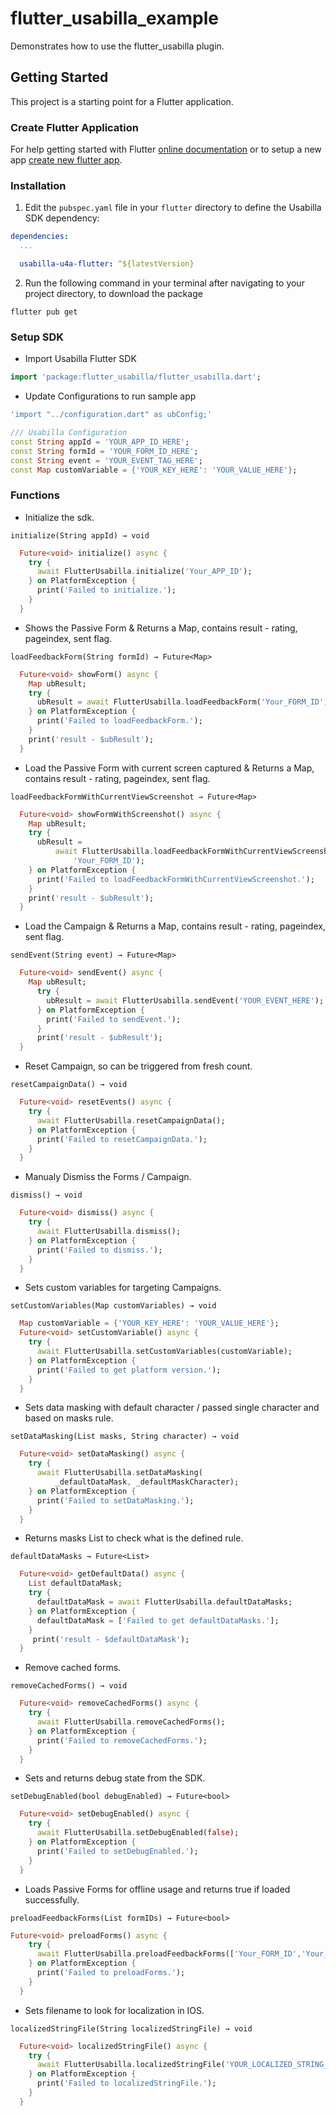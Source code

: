 # flutter_usabilla_example

Demonstrates how to use the flutter_usabilla plugin.

## Getting Started

This project is a starting point for a Flutter application.

### Create Flutter Application
For help getting started with Flutter [online documentation](https://flutter.dev/docs/get-started/install)
or to setup a new app [create new flutter app](https://flutter.dev/docs/get-started/install/macos#create-and-run-a-simple-flutter-app).

### Installation

1. Edit the `pubspec.yaml` file in your `flutter` directory to define the Usabilla SDK dependency:
```yaml
dependencies:
  ...

  usabilla-u4a-flutter: ^${latestVersion}
```

2. Run the following command in your terminal after navigating to your project directory, to download the package

```
flutter pub get
```

### Setup SDK
- Import Usabilla Flutter SDK

``` dart
import 'package:flutter_usabilla/flutter_usabilla.dart';
```

-  Update Configurations to run sample app
``` dart
'import "../configuration.dart" as ubConfig;'
```
``` dart
/// Usabilla Configuration
const String appId = 'YOUR_APP_ID_HERE';
const String formId = 'YOUR_FORM_ID_HERE';
const String event = 'YOUR_EVENT_TAG_HERE';
const Map customVariable = {'YOUR_KEY_HERE': 'YOUR_VALUE_HERE'};
```

### Functions

- Initialize the sdk.
```
initialize(String appId) → void
```
``` dart
  Future<void> initialize() async {
    try {
      await FlutterUsabilla.initialize('Your_APP_ID');
    } on PlatformException {
      print('Failed to initialize.');
    }
  }
```
- Shows the Passive Form & Returns a Map, contains result - rating, pageindex, sent flag.
```
loadFeedbackForm(String formId) → Future<Map>
```
``` dart
  Future<void> showForm() async {
    Map ubResult;
    try {
      ubResult = await FlutterUsabilla.loadFeedbackForm('Your_FORM_ID');
    } on PlatformException {
      print('Failed to loadFeedbackForm.');
    }
    print('result - $ubResult');
  }
```
- Load the Passive Form with current screen captured & Returns a Map, contains result - rating, pageindex, sent flag.
```
loadFeedbackFormWithCurrentViewScreenshot → Future<Map>
```
``` dart
  Future<void> showFormWithScreenshot() async {
    Map ubResult;
    try {
      ubResult =
          await FlutterUsabilla.loadFeedbackFormWithCurrentViewScreenshot(
              'Your_FORM_ID');
    } on PlatformException {
      print('Failed to loadFeedbackFormWithCurrentViewScreenshot.');
    }
    print('result - $ubResult');
  }
```
- Load the Campaign & Returns a Map, contains result - rating, pageindex, sent flag.
```
sendEvent(String event) → Future<Map>
```
``` dart
  Future<void> sendEvent() async {
    Map ubResult;
      try {
        ubResult = await FlutterUsabilla.sendEvent('YOUR_EVENT_HERE');
      } on PlatformException {
        print('Failed to sendEvent.');
      }
      print('result - $ubResult');
  }
```
- Reset Campaign, so can be triggered from fresh count.
```
resetCampaignData() → void
```
``` dart
  Future<void> resetEvents() async {
    try {
      await FlutterUsabilla.resetCampaignData();
    } on PlatformException {
      print('Failed to resetCampaignData.');
    }
  }
```
- Manualy Dismiss the Forms / Campaign.
```
dismiss() → void
```
``` dart
  Future<void> dismiss() async {
    try {
      await FlutterUsabilla.dismiss();
    } on PlatformException {
      print('Failed to dismiss.');
    }
  }
```
- Sets custom variables for targeting Campaigns.
```
setCustomVariables(Map customVariables) → void
```
``` dart
  Map customVariable = {'YOUR_KEY_HERE': 'YOUR_VALUE_HERE'};
  Future<void> setCustomVariable() async {
    try {
      await FlutterUsabilla.setCustomVariables(customVariable);
    } on PlatformException {
      print('Failed to get platform version.');
    }
  }
```
- Sets data masking with default character / passed single character and based on masks rule.
```
setDataMasking(List masks, String character) → void
```
``` dart
  Future<void> setDataMasking() async {
    try {
      await FlutterUsabilla.setDataMasking(
          _defaultDataMask, _defaultMaskCharacter);
    } on PlatformException {
      print('Failed to setDataMasking.');
    }
  }
```
- Returns masks List to check what is the defined rule.
```
defaultDataMasks → Future<List>
```
``` dart
  Future<void> getDefaultData() async {
    List defaultDataMask;
    try {
      defaultDataMask = await FlutterUsabilla.defaultDataMasks;
    } on PlatformException {
      defaultDataMask = ['Failed to get defaultDataMasks.'];
    }
     print('result - $defaultDataMask');
  }
```
- Remove cached forms.
```
removeCachedForms() → void
```
``` dart
  Future<void> removeCachedForms() async {
    try {
      await FlutterUsabilla.removeCachedForms();
    } on PlatformException {
      print('Failed to removeCachedForms.');
    }
  }
```
- Sets and returns debug state from the SDK.
```
setDebugEnabled(bool debugEnabled) → Future<bool>
```
``` dart
  Future<void> setDebugEnabled() async {
    try {
      await FlutterUsabilla.setDebugEnabled(false);
    } on PlatformException {
      print('Failed to setDebugEnabled.');
    }
  }
```
- Loads Passive Forms for offline usage and returns true if loaded successfully.
```
preloadFeedbackForms(List formIDs) → Future<bool>
```
``` dart
Future<void> preloadForms() async {
    try {
      await FlutterUsabilla.preloadFeedbackForms(['Your_FORM_ID','Your_FORM_ID','Your_FORM_ID']);
    } on PlatformException {
      print('Failed to preloadForms.');
    }
  }
```
- Sets filename to look for localization in IOS.
```
localizedStringFile(String localizedStringFile) → void
```
``` dart
  Future<void> localizedStringFile() async {
    try {
      await FlutterUsabilla.localizedStringFile('YOUR_LOCALIZED_STRING_FILENAME');
    } on PlatformException {
      print('Failed to localizedStringFile.');
    }
  }
```